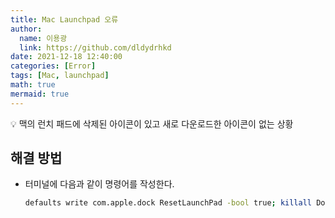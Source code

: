 ```yaml
---
title: Mac Launchpad 오류
author:
  name: 이용광
  link: https://github.com/dldydrhkd
date: 2021-12-18 12:40:00
categories: [Error]
tags: [Mac, launchpad]
math: true
mermaid: true
---
```


<aside>
💡 맥의 런치 패드에 삭제된 아이콘이 있고 새로 다운로드한 아이콘이 없는 상황

</aside>

## 해결 방법

- 터미널에 다음과 같이 명령어를 작성한다.
    
    ```bash
    defaults write com.apple.dock ResetLaunchPad -bool true; killall Dock
    ```
